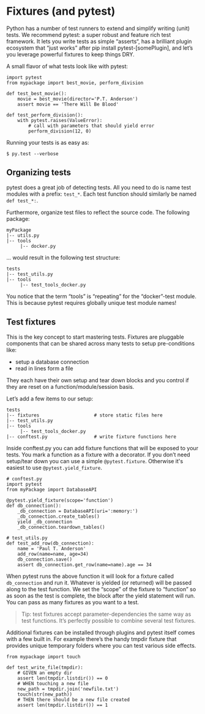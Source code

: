 # Fixtures (and pytest)

Python has a number of test runners to extend and simplify writing (unit) tests. We recommend pytest: a super robust and feature rich test framework. It lets you write tests as simple “asserts“, has a brilliant plugin ecosystem that “just works” after pip install pytest-[somePlugin], and let’s you leverage powerful fixtures to keep things DRY.

A small flavor of what tests look like with pytest:

```
import pytest
from mypackage import best_movie, perform_division

def test_best_movie():
    movie = best_movie(director='P.T. Anderson')
    assert movie == 'There Will Be Blood'

def test_perform_division():
    with pytest.raises(ValueError):
        # call with parameters that should yield error
        perform_division(12, 0)
```

Running your tests is as easy as:

```
$ py.test --verbose
```

## Organizing tests

pytest does a great job of detecting tests. All you need to do is name test modules with a prefix: `test_*`. Each test function should similarly be named `def test_*:`.

Furthermore, organize test files to reflect the source code. The following package:

```
myPackage
|-- utils.py
|-- tools
     |-- docker.py
```

… would result in the following test structure:

```
tests
|-- test_utils.py
|-- tools
     |-- test_tools_docker.py
```

You notice that the term “tools” is “repeating” for the “docker”-test module. This is because pytest requires globally unique test module names!

## Test fixtures

This is the key concept to start mastering tests. Fixtures are pluggable components that can be shared across many tests to setup pre-conditions like:

- setup a database connection
- read in lines form a file

They each have their own setup and tear down blocks and you control if they are reset on a function/module/session basis.

Let’s add a few items to our setup:

```
tests
|-- fixtures                    # store static files here
|-- test_utils.py
|-- tools
     |-- test_tools_docker.py
|-- conftest.py                 # write fixture functions here
```

Inside conftest.py you can add fixture functions that will be exposed to your tests. You mark a function as a fixture with a decorator. If you don’t need setup/tear down you can use a simple `@pytest.fixture`. Otherwise it's easiest to use `@pytest.yield_fixture`.

```
# conftest.py
import pytest
from myPackage import DatabaseAPI

@pytest.yield_fixture(scope='function')
def db_connection():
    _db_connection = DatabaseAPI(uri=':memory:')
    _db_connection.create_tables()
    yield _db_connection
    _db_connection.teardown_tables()
```

```
# test_utils.py
def test_add_row(db_connection):
    name = 'Paul T. Anderson'
    add_row(name=name, age=34)
    db_connection.save()
    assert db_connection.get_row(name=name).age == 34
```

When pytest runs the above function it will look for a fixture called `db_connection` and run it. Whatever is yielded (or returned) will be passed along to the test function. We set the “scope” of the fixture to “function” so as soon as the test is complete, the block after the yield statement will run. You can pass as many fixtures as you want to a test.

> Tip: test fixtures accept parameter-dependencies the same way as test functions. It’s perfectly possible to combine several test fixtures.

Additional fixtures can be installed through plugins and pytest itself comes with a few built in. For example there’s the handy tmpdir fixture that provides unique temporary folders where you can test various side effects.

```
from mypackage import touch

def test_write_file(tmpdir):
    # GIVEN an empty dir
    assert len(tmpdir.listdir()) == 0
    # WHEN touching a new file
    new_path = tmpdir.join('newfile.txt')
    touch(str(new_path))
    # THEN there should be a new file created
    assert len(tmpdir.listdir()) == 1
```
